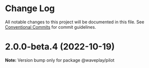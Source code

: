 # Change Log

All notable changes to this project will be documented in this file.
See [Conventional Commits](https://conventionalcommits.org) for commit guidelines.

# 2.0.0-beta.4 (2022-10-19)

**Note:** Version bump only for package @waveplay/pilot
